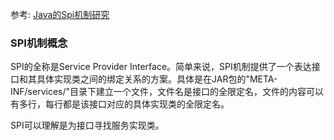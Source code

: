 参考: [Java的Spi机制研究](http://blog.csdn.net/Evankaka/article/details/58265019)

### SPI机制概念
 SPI的全称是Service Provider Interface。简单来说，SPI机制提供了一个表达接口和其具体实现类之间的绑定关系的方案。具体是在JAR包的"META-INF/services/"目录下建立一个文件，文件名是接口的全限定名，文件的内容可以有多行，每行都是该接口对应的具体实现类的全限定名。

  SPI可以理解是为接口寻找服务实现类。